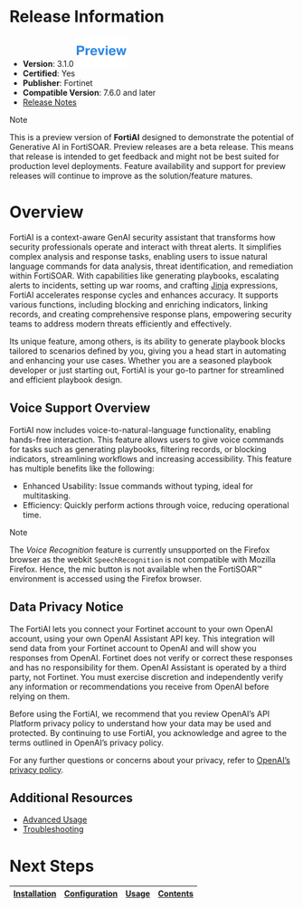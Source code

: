 # Release Information

* **Version**: 3.1.0 ![Preview icon](./docs/res/icon-preview.svg)  
* **Certified**: Yes
* **Publisher**: Fortinet
* **Compatible Version**: 7.6.0 and later
* [Release Notes](./release_notes.md)

>[!NOTE]
>This is a preview version of **FortiAI** designed to demonstrate the potential of Generative AI in FortiSOAR. Preview releases are a beta release. This means that release is intended to get feedback and might not be best suited for production level deployments. Feature availability and support for preview releases will continue to improve as the solution/feature matures.

# Overview

FortiAI is a context-aware GenAI security assistant that transforms how security professionals operate and interact with threat alerts. It simplifies complex analysis and response tasks, enabling users to issue natural language commands for data analysis, threat identification, and remediation within FortiSOAR. With capabilities like generating playbooks, escalating alerts to incidents, setting up war rooms, and crafting [Jinja](https://jinja.palletsprojects.com/en/3.1.x/) expressions, FortiAI accelerates response cycles and enhances accuracy. It supports various functions, including blocking and enriching indicators, linking records, and creating comprehensive response plans, empowering security teams to address modern threats efficiently and effectively.

Its unique feature, among others, is its ability to generate playbook blocks tailored to scenarios defined by you, giving you a head start in automating and enhancing your use cases. Whether you are a seasoned playbook developer or just starting out, FortiAI is your go-to partner for streamlined and efficient playbook design.

## Voice Support Overview

FortiAI now includes voice-to-natural-language functionality, enabling hands-free interaction. This feature allows users to give voice commands for tasks such as generating playbooks, filtering records, or blocking indicators, streamlining workflows and increasing accessibility. This feature has multiple benefits like the following:

- Enhanced Usability: Issue commands without typing, ideal for multitasking.
- Efficiency: Quickly perform actions through voice, reducing operational time.

> [!Note]
> The *Voice Recognition* feature is currently unsupported on the Firefox browser as the webkit `SpeechRecognition` is not compatible with Mozilla Firefox. Hence, the mic button is not available when the FortiSOAR&trade; environment is accessed using the Firefox browser.

## Data Privacy Notice 

The FortiAI lets you connect your Fortinet account to your own OpenAI account, using your own OpenAI Assistant API key. This integration will send data from your Fortinet account to OpenAI and will show you responses from OpenAI. Fortinet does not verify or correct these responses and has no responsibility for them. OpenAI Assistant is operated by a third party, not Fortinet. You must exercise discretion and independently verify any information or recommendations you receive from OpenAI before relying on them.

Before using the FortiAI, we recommend that you review OpenAI’s API Platform privacy policy to understand how your data may be used and protected. By continuing to use FortiAI, you acknowledge and agree to the terms outlined in OpenAI’s privacy policy. 

For any further questions or concerns about your privacy, refer to [OpenAI’s privacy policy](https://openai.com/policies/privacy-policy). 

## Additional Resources 

- [Advanced Usage](./docs/advanced-usage.md)
- [Troubleshooting](./docs/troubleshooting.md)

# Next Steps

| [Installation](./docs/setup.md#installation) | [Configuration](./docs/setup.md#configuration) | [Usage](./docs/usage.md) | [Contents](./docs/contents.md) |
| -------------------------------------------- | ---------------------------------------------- | ------------------------ | ------------------------------ |
